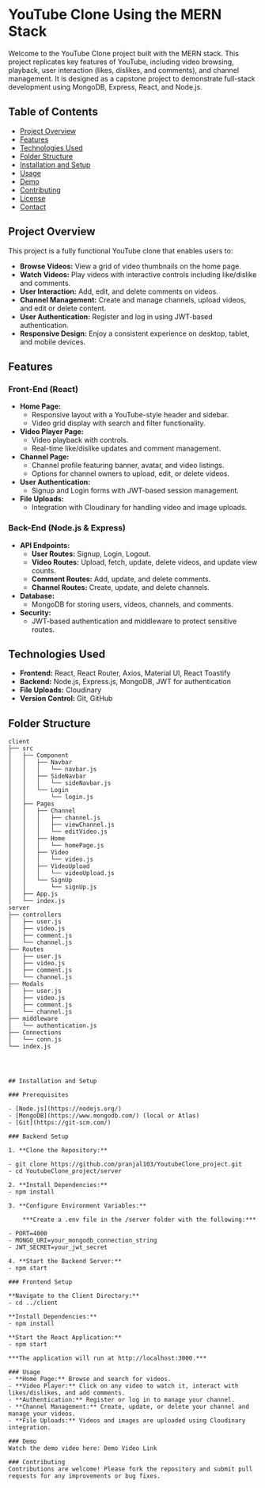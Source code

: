 # YouTube Clone Using the MERN Stack

Welcome to the YouTube Clone project built with the MERN stack. This project replicates key features of YouTube, including video browsing, playback, user interaction (likes, dislikes, and comments), and channel management. It is designed as a capstone project to demonstrate full-stack development using MongoDB, Express, React, and Node.js.

## Table of Contents

- [Project Overview](#project-overview)
- [Features](#features)
- [Technologies Used](#technologies-used)
- [Folder Structure](#folder-structure)
- [Installation and Setup](#installation-and-setup)
- [Usage](#usage)
- [Demo](#demo)
- [Contributing](#contributing)
- [License](#license)
- [Contact](#contact)

## Project Overview

This project is a fully functional YouTube clone that enables users to:
- **Browse Videos:** View a grid of video thumbnails on the home page.
- **Watch Videos:** Play videos with interactive controls including like/dislike and comments.
- **User Interaction:** Add, edit, and delete comments on videos.
- **Channel Management:** Create and manage channels, upload videos, and edit or delete content.
- **User Authentication:** Register and log in using JWT-based authentication.
- **Responsive Design:** Enjoy a consistent experience on desktop, tablet, and mobile devices.

## Features

### Front-End (React)
- **Home Page:**  
  - Responsive layout with a YouTube-style header and sidebar.
  - Video grid display with search and filter functionality.
- **Video Player Page:**  
  - Video playback with controls.
  - Real-time like/dislike updates and comment management.
- **Channel Page:**  
  - Channel profile featuring banner, avatar, and video listings.
  - Options for channel owners to upload, edit, or delete videos.
- **User Authentication:**  
  - Signup and Login forms with JWT-based session management.
- **File Uploads:**  
  - Integration with Cloudinary for handling video and image uploads.

### Back-End (Node.js & Express)
- **API Endpoints:**  
  - **User Routes:** Signup, Login, Logout.
  - **Video Routes:** Upload, fetch, update, delete videos, and update view counts.
  - **Comment Routes:** Add, update, and delete comments.
  - **Channel Routes:** Create, update, and delete channels.
- **Database:**  
  - MongoDB for storing users, videos, channels, and comments.
- **Security:**  
  - JWT-based authentication and middleware to protect sensitive routes.

## Technologies Used

- **Frontend:** React, React Router, Axios, Material UI, React Toastify
- **Backend:** Node.js, Express.js, MongoDB, JWT for authentication
- **File Uploads:** Cloudinary
- **Version Control:** Git, GitHub

## Folder Structure
```plaintext
client
├── src
│   ├── Component
│   │   ├── Navbar
│   │   │   └── navbar.js
│   │   ├── SideNavbar
│   │   │   └── sideNavbar.js
│   │   └── Login
│   │       └── login.js
│   ├── Pages
│   │   ├── Channel
│   │   │   ├── channel.js
│   │   │   ├── viewChannel.js
│   │   │   └── editVideo.js
│   │   ├── Home
│   │   │   └── homePage.js
│   │   ├── Video
│   │   │   └── video.js
│   │   ├── VideoUpload
│   │   │   └── videoUpload.js
│   │   └── SignUp
│   │       └── signUp.js
│   ├── App.js
│   └── index.js
server
├── controllers
│   ├── user.js
│   ├── video.js
│   ├── comment.js
│   └── channel.js
├── Routes
│   ├── user.js
│   ├── video.js
│   ├── comment.js
│   └── channel.js
├── Modals
│   ├── user.js
│   ├── video.js
│   ├── comment.js
│   └── channel.js
├── middleware
│   └── authentication.js
├── Connections
│   └── conn.js
└── index.js




## Installation and Setup

### Prerequisites

- [Node.js](https://nodejs.org/)
- [MongoDB](https://www.mongodb.com/) (local or Atlas)
- [Git](https://git-scm.com/)

### Backend Setup

1. **Clone the Repository:**

- git clone https://github.com/pranjal103/YoutubeClone_project.git
- cd YoutubeClone_project/server

2. **Install Dependencies:**
- npm install

3. **Configure Environment Variables:**

    ***Create a .env file in the /server folder with the following:***

- PORT=4000
- MONGO_URI=your_mongodb_connection_string
- JWT_SECRET=your_jwt_secret

4. **Start the Backend Server:**
- npm start

### Frontend Setup

**Navigate to the Client Directory:**
- cd ../client
  
**Install Dependencies:**
- npm install

**Start the React Application:**
- npm start

***The application will run at http://localhost:3000.***

### Usage
- **Home Page:** Browse and search for videos.
- **Video Player:** Click on any video to watch it, interact with likes/dislikes, and add comments.
- **Authentication:** Register or log in to manage your channel.
- **Channel Management:** Create, update, or delete your channel and manage your videos.
- **File Uploads:** Videos and images are uploaded using Cloudinary integration.

### Demo
Watch the demo video here: Demo Video Link

### Contributing
Contributions are welcome! Please fork the repository and submit pull requests for any improvements or bug fixes.
